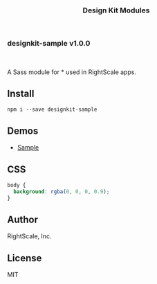 <p align="center">
  <h3 align="center">Design Kit Modules</h3>
</p>

<br>

<h3>designkit-sample <span>v1.0.0</span></h3>

<br>

A Sass module for * used in RightScale apps.

## Install
```
npm i --save designkit-sample
```

## Demos

- [Sample](http://rightscale-design.github.io/designkit-sample/docs/sample.html)


## CSS

```css
body {
  background: rgba(0, 0, 0, 0.9);
}

```

## Author

RightScale, Inc.

## License

MIT
